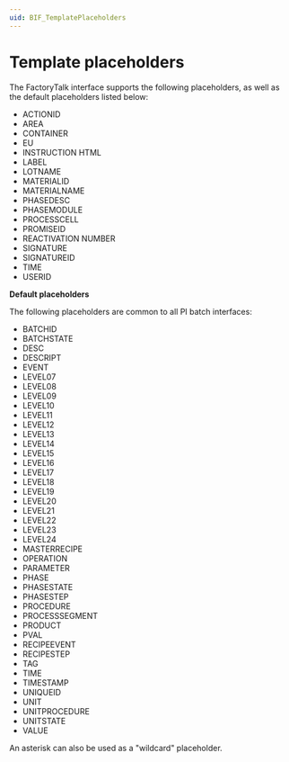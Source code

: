 ```yaml
---
uid: BIF_TemplatePlaceholders
---
```


# Template placeholders

<!-- Customized for FactoryTalk -->

The FactoryTalk interface supports the following placeholders, as well as the default placeholders listed below:

* ACTIONID
* AREA
* CONTAINER
* EU
* INSTRUCTION HTML
* LABEL
* LOTNAME
* MATERIALID
* MATERIALNAME
* PHASEDESC
* PHASEMODULE
* PROCESSCELL
* PROMISEID
* REACTIVATION NUMBER
* SIGNATURE
* SIGNATUREID
* TIME
* USERID

**Default placeholders**

The following placeholders are common to all PI batch interfaces:

* BATCHID
* BATCHSTATE
* DESC    
* DESCRIPT                  
* EVENT              
* LEVEL07
* LEVEL08
* LEVEL09
* LEVEL10
* LEVEL11
* LEVEL12
* LEVEL13
* LEVEL14
* LEVEL15
* LEVEL16
* LEVEL17
* LEVEL18
* LEVEL19
* LEVEL20
* LEVEL21
* LEVEL22
* LEVEL23
* LEVEL24
* MASTERRECIPE
* OPERATION
* PARAMETER
* PHASE
* PHASESTATE
* PHASESTEP
* PROCEDURE
* PROCESSSEGMENT
* PRODUCT
* PVAL                      
* RECIPEEVENT
* RECIPESTEP
* TAG
* TIME
* TIMESTAMP
* UNIQUEID
* UNIT
* UNITPROCEDURE
* UNITSTATE
* VALUE         

An asterisk can also be used as a "wildcard" placeholder.
